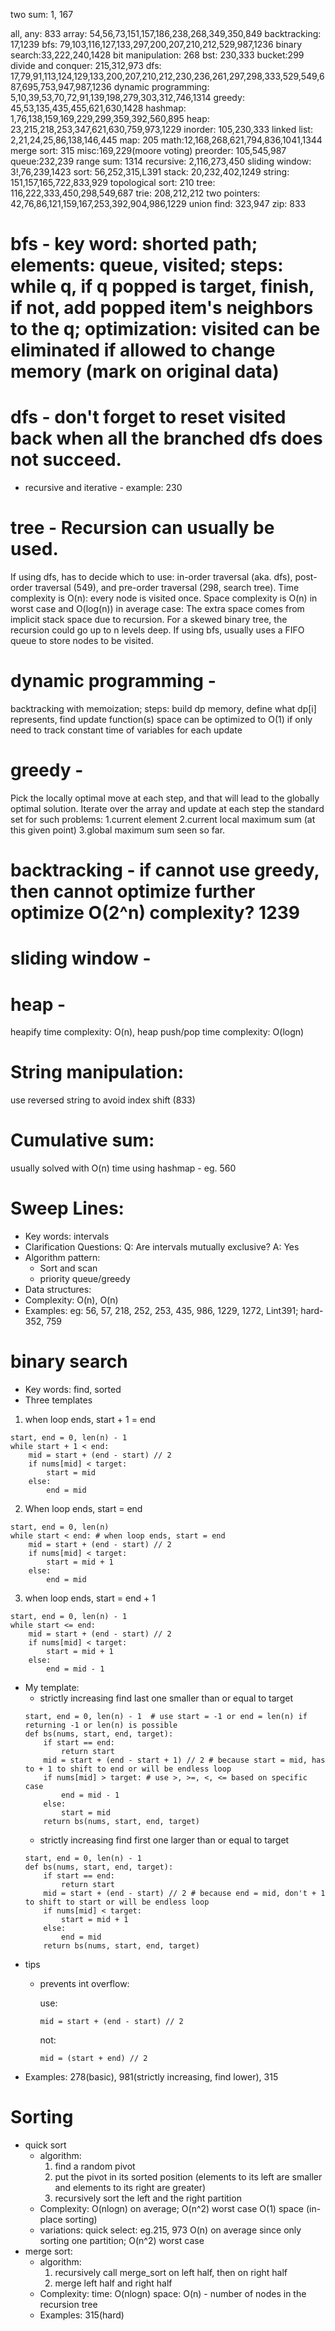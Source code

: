 two sum: 1, 167


all, any: 833
array: 54,56,73,151,157,186,238,268,349,350,849
backtracking: 17,1239
bfs: 79,103,116,127,133,297,200,207,210,212,529,987,1236
binary search:33,222,240,1428
bit manipulation: 268
bst: 230,333
bucket:299
divide and conquer: 215,312,973
dfs: 17,79,91,113,124,129,133,200,207,210,212,230,236,261,297,298,333,529,549,687,695,753,947,987,1236
dynamic programming: 5,10,39,53,70,72,91,139,198,279,303,312,746,1314
greedy: 45,53,135,435,455,621,630,1428
hashmap: 1,76,138,159,169,229,299,359,392,560,895
heap: 23,215,218,253,347,621,630,759,973,1229
inorder: 105,230,333
linked list: 2,21,24,25,86,138,146,445
map: 205
math:12,168,268,621,794,836,1041,1344
merge sort: 315
misc:169,229(moore voting)
preorder: 105,545,987
queue:232,239
range sum: 1314
recursive: 2,116,273,450
sliding window: 3!,76,239,1423
sort: 56,252,315,L391
stack: 20,232,402,1249
string: 151,157,165,722,833,929
topological sort: 210
tree: 116,222,333,450,298,549,687
trie: 208,212,212
two pointers: 42,76,86,121,159,167,253,392,904,986,1229
union find: 323,947
zip: 833


# bfs - key word: shorted path; elements: queue, visited; steps: while q, if q popped is target, finish, if not, add popped item's neighbors to the q; optimization: visited can be eliminated if allowed to change memory (mark on original data)

# dfs - don't forget to reset visited back when all the branched dfs does not succeed.
* recursive and iterative - example: 230

# tree - Recursion can usually be used. 
If using dfs, has to decide which to use: in-order traversal (aka. dfs), post-order traversal (549), and pre-order traversal (298, search tree). Time complexity is O(n): every node is visited once. Space complexity is O(n) in worst case and O(log(n)) in average case: The extra space comes from implicit stack space due to recursion. For a skewed binary tree, the recursion could go up to n levels deep. 
If using bfs, usually uses a FIFO queue to store nodes to be visited. 

# dynamic programming -
backtracking with memoization; steps: build dp memory, define what dp[i] represents, find update function(s)
space can be optimized to O(1) if only need to track constant time of variables for each update

# greedy -
Pick the locally optimal move at each step, and that will lead to the globally optimal solution.
Iterate over the array and update at each step the standard set for such problems: 1.current element 2.current local maximum sum (at this given point) 3.global maximum sum seen so far.

# backtracking - if cannot use greedy, then cannot optimize further optimize O(2^n) complexity? 1239

# sliding window - 

# heap - 
heapify time complexity: O(n), heap push/pop time complexity: O(logn)

# String manipulation:
use reversed string to avoid index shift (833)

# Cumulative sum:
usually solved with O(n) time using hashmap - eg. 560

# Sweep Lines:
- Key words:
intervals
- Clarification Questions: 
Q: Are intervals mutually exclusive? A: Yes
- Algorithm pattern: 
    - Sort and scan 
    - priority queue/greedy  
- Data structures:
- Complexity:
O(n), O(n)
- Examples:
eg: 56, 57, 218, 252, 253, 435, 986, 1229, 1272, Lint391; hard-352, 759

# binary search
- Key words:
find, sorted
- Three templates
1. when loop ends, start + 1 = end
```
start, end = 0, len(n) - 1
while start + 1 < end: 
    mid = start + (end - start) // 2
    if nums[mid] < target:
        start = mid
    else:
        end = mid
```
2. When loop ends, start = end
```
start, end = 0, len(n)
while start < end: # when loop ends, start = end
    mid = start + (end - start) // 2
    if nums[mid] < target:
        start = mid + 1
    else:
        end = mid
```
3. when loop ends, start = end + 1
```
start, end = 0, len(n) - 1
while start <= end: 
    mid = start + (end - start) // 2
    if nums[mid] < target:
        start = mid + 1
    else:
        end = mid - 1
```
- My template:
    - strictly increasing find last one smaller than or equal to target
    ```
    start, end = 0, len(n) - 1  # use start = -1 or end = len(n) if returning -1 or len(n) is possible
    def bs(nums, start, end, target):
        if start == end:
            return start
        mid = start + (end - start + 1) // 2 # because start = mid, has to + 1 to shift to end or will be endless loop
        if nums[mid] > target: # use >, >=, <, <= based on specific case
            end = mid - 1
        else:
            start = mid
        return bs(nums, start, end, target)
    ```
    - strictly increasing find first one larger than or equal to target
    ```
    start, end = 0, len(n) - 1
    def bs(nums, start, end, target):
        if start == end:
            return start
        mid = start + (end - start) // 2 # because end = mid, don't + 1 to shift to start or will be endless loop
        if nums[mid] < target:
            start = mid + 1
        else:
            end = mid
        return bs(nums, start, end, target)
    ```
- tips
    - prevents int overflow:

        use:
        ```
        mid = start + (end - start) // 2
        ```
        not:
        ```
        mid = (start + end) // 2
        ```
- Examples: 278(basic), 981(strictly increasing, find lower), 315
    
# Sorting
- quick sort 
    - algorithm:
        1. find a random pivot
        2. put the pivot in its sorted position (elements to its left are smaller and elements to its right are greater)
        3. recursively sort the left and the right partition
    - Complexity:
        O(nlogn) on average; O(n^2) worst case
        O(1) space (in-place sorting)
    - variations:
        quick select: eg.215, 973 O(n) on average since only sorting one partition; O(n^2) worst case
- merge sort: 
    - algorithm:
        1. recursively call merge_sort on left half, then on right half
        2. merge left half and right half
    - Complexity:
        time: O(nlogn)
        space: O(n) - number of nodes in the recursion tree
    - Examples: 315(hard)